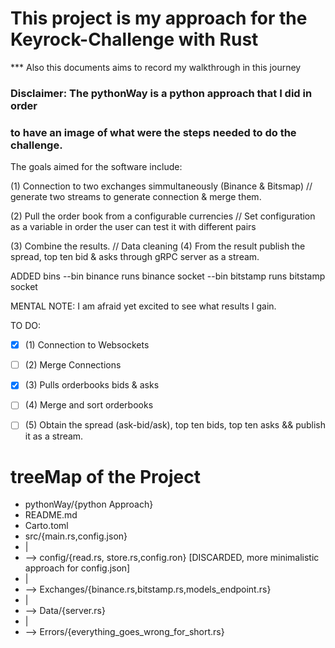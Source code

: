 # This project is my approach for the Keyrock-Challenge with Rust
*** Also this documents aims to record my walkthrough in this journey


### Disclaimer: The pythonWay is a python approach that I did in order
### to have an image of what were the steps needed to do the challenge.

The goals aimed for the software include:

 (1) Connection to two exchanges simmultaneously (Binance & Bitsmap)
// generate two streams to generate connection & merge them.

 (2) Pull the order book from a configurable currencies
// Set configuration as a variable in order the user can test it with different pairs

 (3) Combine the results.
// Data cleaning
 (4) From the result publish the spread, top ten bid & asks through gRPC server as a stream.


ADDED bins
--bin binance runs binance socket
--bin bitstamp runs bitstamp socket

MENTAL NOTE: I am afraid yet excited to see what results I gain.

TO DO:
- [x] (1) Connection to Websockets 

- [ ] (2) Merge Connections 

- [x] (3) Pulls orderbooks bids & asks 

- [ ] (4) Merge and sort orderbooks 

- [ ] (5) Obtain the spread (ask-bid/ask), top ten bids, top ten asks && publish it as a stream.

# treeMap of the Project
* pythonWay/{python Approach}
* README.md
* Carto.toml
* src/{main.rs,config.json}
*  |
*   --> config/{read.rs, store.rs,config.ron} [DISCARDED, more minimalistic approach for config.json]
*  |
*   --> Exchanges/{binance.rs,bitstamp.rs,models_endpoint.rs}
*  |
*   --> Data/{server.rs}
*  |
*   --> Errors/{everything_goes_wrong_for_short.rs}
